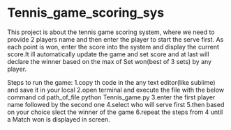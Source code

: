# Tennis_game_scoring_sys
This project is about the tennis game scoring system, where we need to provide 2 players name and then enter the player to start the serve first. As each point is won, enter the score into the system and display the current score.It ill automatically update the game and set score and at last will declare the winner based on the max of Set won(best of 3 sets) by any player.

Steps to run the game:
1.copy th code in the any text editor(like sublime) and save it in your local
2.open terminal and execute the file with the below command
  cd path_of_file
  python Tennis_game.py 
3.enter the first player name followed by the second one
4.select who will serve first
5.then based on your choice slect the winner of the game
6.repeat the steps from 4 until a Match won is displayed in screen.
  
  
